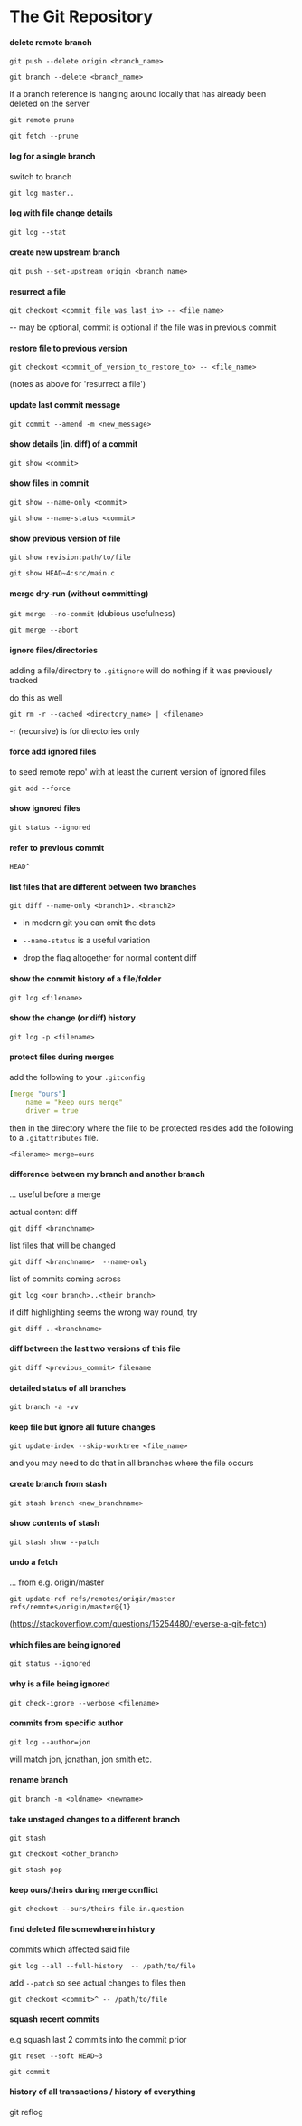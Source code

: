 # The Git Repository

#### delete remote branch

`git push --delete origin <branch_name>`

`git branch --delete <branch_name>`

if a branch reference is hanging around locally that has already been deleted on the server

`git remote prune`

`git fetch --prune`

#### log for a single branch

switch to branch

`git log master..`

#### log with file change details

`git log --stat`

#### create new upstream branch

`git push --set-upstream origin <branch_name>`

#### resurrect a file

`git checkout <commit_file_was_last_in> -- <file_name>`

-- may be optional, commit is optional if the file was in previous commit

#### restore file to previous version

`git checkout <commit_of_version_to_restore_to> -- <file_name>`

(notes as above for 'resurrect a file')

#### update last commit message

`git commit --amend -m <new_message>`

#### show details (in. diff) of a commit

`git show <commit>`

#### show files in commit

`git show --name-only <commit>`

`git show --name-status <commit>`

#### show previous version of file

`git show revision:path/to/file`

`git show HEAD~4:src/main.c`

#### merge dry-run (without committing)

`git merge --no-commit`  (dubious usefulness)

`git merge --abort`

#### ignore files/directories 

adding a file/directory to `.gitignore` will do nothing if it was previously tracked 

do this as well

`git rm -r --cached <directory_name> | <filename>`

-r (recursive) is for directories only

#### force add ignored files

to seed remote repo' with at least the current version of ignored files

`git add --force`

#### show ignored files

`git status --ignored`

#### refer to previous commit 

`HEAD^`

#### list files that are different between two branches

`git diff --name-only <branch1>..<branch2> `

- in modern git you can omit the dots 

- `--name-status` is a useful variation

- drop the flag altogether for normal content diff

#### show the commit history of a file/folder

`git log <filename>`

#### show the change (or diff) history

`git log -p <filename>`

#### protect files during merges

add the following to your `.gitconfig`

```yaml
[merge "ours"]
    name = "Keep ours merge"
    driver = true
```

then in the directory where the file to be protected resides add the following to a `.gitattributes` file.

`<filename> merge=ours`

#### difference between my branch and another branch

... useful before a merge

actual content diff

`git diff <branchname>`

list files that will be changed

`git diff <branchname>  --name-only`

list of commits coming across

`git log <our branch>..<their branch> `



if diff highlighting seems the wrong way round, try

`git diff ..<branchname>` 

#### diff between the last two versions of this file

`git diff <previous_commit> filename`

#### detailed status of all branches

`git branch -a -vv`

#### keep file but ignore all future changes

`git update-index --skip-worktree <file_name>`

and you may need to do that in all branches where the file occurs

#### create branch from stash

`git stash branch <new_branchname>`

#### show contents of stash

`git stash show --patch`

#### undo a fetch   

... from e.g. origin/master

`git update-ref refs/remotes/origin/master refs/remotes/origin/master@{1}`

(https://stackoverflow.com/questions/15254480/reverse-a-git-fetch)

#### which files are being ignored

`git status --ignored`

#### why is a file being ignored

`git check-ignore --verbose <filename>`

#### commits from specific author

`git log --author=jon`

will match jon, jonathan, jon smith etc.

#### rename branch

`git branch -m <oldname> <newname>`

#### take unstaged changes to a different branch

`git stash`

`git checkout <other_branch>`

`git stash pop`

#### keep ours/theirs during merge conflict

`git checkout --ours/theirs file.in.question`

#### find deleted file somewhere in history

commits which affected said file

`git log --all --full-history  -- /path/to/file`

add `--patch` so see actual changes to files then

`git checkout <commit>^ -- /path/to/file` 

#### squash recent commits

e.g squash last 2 commits into the commit prior

`git reset --soft HEAD~3` 

`git commit`

#### history of all transactions / history of everything

git reflog